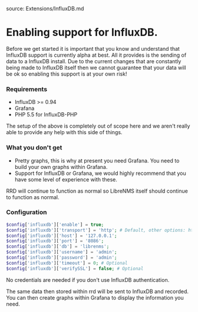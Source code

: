 source: Extensions/InfluxDB.md
# Enabling support for InfluxDB.

Before we get started it is important that you know and understand that InfluxDB support is currently alpha at best.
All it provides is the sending of data to a InfluxDB install. Due to the current changes that are constantly being
made to InfluxDB itself then we cannot guarantee that your data will be ok so enabling this support is at your own
risk!

### Requirements
 - InfluxDB >= 0.94
 - Grafana
 - PHP 5.5 for InfluxDB-PHP

The setup of the above is completely out of scope here and we aren't really able to provide any help with this side
of things.

### What you don't get
 - Pretty graphs, this is why at present you need Grafana. You need to build your own graphs within Grafana.
 - Support for InfluxDB or Grafana, we would highly recommend that you have some level of experience with these.

RRD will continue to function as normal so LibreNMS itself should continue to function as normal.

### Configuration
```php
$config['influxdb']['enable'] = true;
$config['influxdb']['transport'] = 'http'; # Default, other options: https, udp
$config['influxdb']['host'] = '127.0.0.1';
$config['influxdb']['port'] = '8086';
$config['influxdb']['db'] = 'librenms';
$config['influxdb']['username'] = 'admin';
$config['influxdb']['password'] = 'admin';
$config['influxdb']['timeout'] = 0; # Optional
$config['influxdb']['verifySSL'] = false; # Optional
```

No credentials are needed if you don't use InfluxDB authentication.

The same data then stored within rrd will be sent to InfluxDB and recorded. You can then create graphs within Grafana
to display the information you need.

